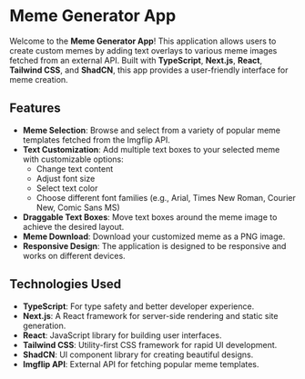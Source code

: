 # Meme Generator App

Welcome to the **Meme Generator App**! This application allows users to create custom memes by adding text overlays to various meme images fetched from an external API. Built with **TypeScript**, **Next.js**, **React**, **Tailwind CSS**, and **ShadCN**, this app provides a user-friendly interface for meme creation.

## Features

- **Meme Selection**: Browse and select from a variety of popular meme templates fetched from the Imgflip API.
- **Text Customization**: Add multiple text boxes to your selected meme with customizable options:
  - Change text content
  - Adjust font size
  - Select text color
  - Choose different font families (e.g., Arial, Times New Roman, Courier New, Comic Sans MS)
- **Draggable Text Boxes**: Move text boxes around the meme image to achieve the desired layout.
- **Meme Download**: Download your customized meme as a PNG image.
- **Responsive Design**: The application is designed to be responsive and works on different devices.

## Technologies Used

- **TypeScript**: For type safety and better developer experience.
- **Next.js**: A React framework for server-side rendering and static site generation.
- **React**: JavaScript library for building user interfaces.
- **Tailwind CSS**: Utility-first CSS framework for rapid UI development.
- **ShadCN**: UI component library for creating beautiful designs.
- **Imgflip API**: External API for fetching popular meme templates.
